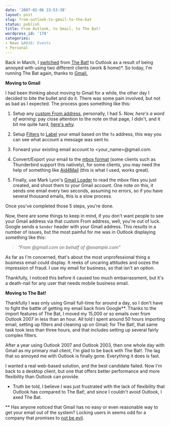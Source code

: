 ```yaml
---
date: '2007-02-06 23:53:38'
layout: post
slug: from-outlook-to-gmail-to-the-bat
status: publish
title: From Outlook, to Gmail, to The Bat!
wordpress_id: '178'
categories:
- News &#038; Events
- Personal
---
```


Back in March, I [switched](http://adamcaudill.com/2006/03/22/move-to-outlook/http://adamcaudill.com/2006/03/22/move-to-outlook/) from [The Bat!](http://www.ritlabs.com/en/products/thebat/) to Outlook as a result of being annoyed with using two different clients (work & home)*. So today, I'm running The Bat again, thanks to [Gmail.](http://gmail.google.com/)

**Moving to Gmail**

I had been thinking about moving to Gmail for a while, the other day I decided to bite the bullet and do it. There was some pain involved, but not as bad as I expected. The process goes something like this:



	
  1. Setup any [custom From address](http://mail.google.com/support/bin/answer.py?answer=20616), personally, I had 5. _Now, here's a word of warning:_ pay close attention to the note on that page, I didn't, and it bit me quite hard, [here's why](http://pascal.vanhecke.info/2005/08/31/gmail-sender-header-makes-custom-from-address-useless-for-mailinglists/).

	
  2. Setup [Filters](http://mail.google.com/support/bin/answer.py?answer=6579) to [Label](http://mail.google.com/support/bin/answer.py?answer=6560) your email based on the `To` address, this way you can see what account a message was sent to.

	
  3. Forward your existing email account to <your_name>@gmail.com.

	
  4. Convert/Export your email to the [mbox format](http://en.wikipedia.org/wiki/Mbox) (some clients such as Thunderbird support this natively), for some clients, you may need the help of something like [Aid4Mail](http://www.aid4mail.com/) (this is what I used, works great).

	
  5. Finally, use Mark Lyon's [Gmail Loader](http://www.marklyon.org/gmail/) to read the mbox files you just created, and shoot them to your Gmail account. One note on this, it sends one email every two seconds, assuming no errors, so if you have several thousand emails, this is a slow process.


Once you've completed those 5 steps, you're done.

Now, there are some things to keep in mind, if you don't want people to see your Gmail address via that custom From address, well, you're out of luck. Google sends a `Sender` header with your Gmail address. This results in a number of issues, but the most painful for me was in Outlook displaying something like this:


> _"From <you>@gmail.com on behalf of <you>@example.com"_


As far as I'm concerned, that's about the most unprofessional thing a business email could display. It reeks of uncaring attitudes and oozes the impression of fraud. I use my email for business, so that isn't an option.

Thankfully, I noticed this before it caused too much embarrassment, but it's a death-nail for any user that needs mobile business email.

**Moving to The Bat!**

Thankfully I was only using Gmail full-time for around a day, so I don't have to fight the battle of getting my email back from Google**. Thanks to the import features of The Bat, I moved my 15,000 or so emails over from Outlook 2007 in less than an hour. All told I spent around 50 hours importing email, setting up filters and cleaning up on Gmail; for The Bat!, that same task took less than three hours, and that includes setting up several fairly complex filters.

After a year using Outlook 2007 and Outlook 2003, then one whole day with Gmail as my primary mail client, I'm glad to be back with The Bat!. The lag that so annoyed me with Outlook is finally gone. Everything it does is fast.

I wanted a real web-based solution, and the best candidate failed. Now I'm back to a desktop client, but one that offers better performance and more flexibility than Outlook can provide.

* Truth be told, I believe I was just frustrated with the lack of flexibility that Outlook has compared to The Bat!, and since I couldn't avoid Outlook, I axed The Bat.

** Has anyone noticed that Gmail has no easy or even reasonable way to get your email out of the system? Locking users in seems odd for a company that promises to [not be evil](http://en.wikipedia.org/wiki/Don't_be_evilhttp://en.wikipedia.org/wiki/Don't_be_evil).
